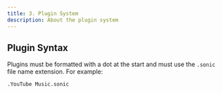 ```yaml
---
title: 3. Plugin System
description: About the plugin system
---
```

## Plugin Syntax
Plugins must be formatted with a dot at the start and must use the `.sonic` file name extension. For example:

```.YouTube Music.sonic```

